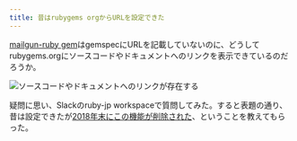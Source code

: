 ```yaml
---
title: 昔はrubygems orgからURLを設定できた
---
```

[mailgun-ruby gem](https://rubygems.org/gems/mailgun-ruby)はgemspecにURLを記載していないのに、どうしてrubygems.orgにソースコードやドキュメントへのリンクを表示できているのだろうか。

![](https://lh6.googleusercontent.com/O9BADOSH7anxhLhM1ivwlo4IOkwpzivgGNH2Oi7Ur-keIalU5quWVx_pW2kLoqWXb_b1CFoJJjbNftWHfD7ccHgrS3rY4Ll86Bdwk6de-Un1DG_CaDcbIX0iL70vPffRNmzC0emC1iqNJa9y2_nqyQXvK58M4XEGnfAYXNLdHw1wD_U4LQV9UNF3 "ソースコードやドキュメントへのリンクが存在する")

疑問に思い、Slackのruby-jp workspaceで質問してみた。すると表題の通り、昔は設定できたが[2018年末にこの機能が削除された](https://github.com/rubygems/rubygems.org/pull/1815)、ということを教えてもらった。
